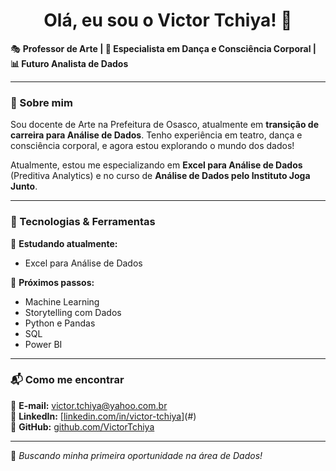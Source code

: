 <h1 align="center">Olá, eu sou o Victor Tchiya! 👋</h1>

🎭 **Professor de Arte | 🎨 Especialista em Dança e Consciência Corporal | 📊 Futuro Analista de Dados**  

---

### 🚀 Sobre mim  
Sou docente de Arte na Prefeitura de Osasco, atualmente em **transição de carreira para Análise de Dados**. Tenho experiência em teatro, dança e consciência corporal, e agora estou explorando o mundo dos dados!  

Atualmente, estou me especializando em **Excel para Análise de Dados** (Preditiva Analytics) e no curso de **Análise de Dados pelo Instituto Joga Junto**.  

---

### 🔧 Tecnologias & Ferramentas  
📌 **Estudando atualmente:**  
- Excel para Análise de Dados  
 
  
📌 **Próximos passos:**  
- Machine Learning  
- Storytelling com Dados
- Python e Pandas
- SQL
- Power BI 

---

### 📬 Como me encontrar  
📧 **E-mail:** [victor.tchiya@yahoo.com.br](mailto:victor.tchiya@yahoo.com.br)  
🔗 **LinkedIn:** [[linkedin.com/in/victor-tchiya](https://www.linkedin.com/in/victor-tchiya/)](#)  
🐙 **GitHub:** [github.com/VictorTchiya](https://github.com/VictorTchiya)  

---

🚀 *Buscando minha primeira oportunidade na área de Dados!*
